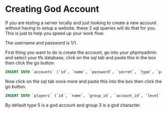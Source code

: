 # Creating God Account

If you are testing a server locally and just looking to create a new account without having to setup a website, these 2 sql queries will do that for you. This is just to help you speed up your work flow.

The username and password is 1/1.

First thing you want to do is create the account, go into your phpmyadmin and select your tfs database, click on the sql tab and paste this in the box then click the go button.

```sql
INSERT INTO `accounts` (`id`, `name`, `password`, `secret`, `type`, `premdays`, `lastday`, `email`, `creation`) VALUES ('1', '1', '356a192b7913b04c54574d18c28d46e6395428ab', NULL, '5', '365', '0', '', '0');
```

Now click on the sql tab once more and paste this into the box then click the go button.

```sql
INSERT INTO `players` (`id`, `name`, `group_id`, `account_id`, `level`, `vocation`, `health`, `healthmax`, `pokemon_capacity`, `experience`, `lookbody`, `lookfeet`, `lookhead`, `looklegs`, `looktype`, `lookaddons`, `maglevel`, `town_id`, `posx`, `posy`, `posz`, `conditions`, `cap`, `sex`, `lastlogin`, `lastip`, `save`, `skull`, `skulltime`, `lastlogout`, `blessings`, `onlinetime`, `deletion`, `balance`, `offlinetraining_time`, `offlinetraining_skill`, `stamina`, `skill_fist`, `skill_fist_tries`, `skill_club`, `skill_club_tries`, `skill_sword`, `skill_sword_tries`, `skill_axe`, `skill_axe_tries`, `skill_dist`, `skill_dist_tries`, `skill_shielding`, `skill_shielding_tries`, `skill_fishing`, `skill_fishing_tries`) VALUES ('1', 'God', '3', '1', '1', '0', '150', '150', '0', '0', '0', '0', '0', '0', '136', '0', '0', '1', '0', '0', '0', 0x0, '40000', '1', '0', '0', '1', '0', '0', '0', '0', '0', '0', '0', '43200', '-1', '2520', '10', '0', '10', '0', '10', '0', '10', '0', '10', '0', '10', '0', '10', '0');
```

By default type 5 is a god account and group 3 is a god character.
